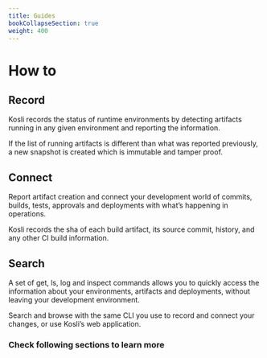 ```yaml
---
title: Guides
bookCollapseSection: true
weight: 400
---
```

# How to

## Record

Kosli records the status of runtime environments by detecting artifacts running in any given environment and reporting the information.

If the list of running artifacts is different than what was reported previously, a new snapshot is created which is immutable and tamper proof.

## Connect 

Report artifact creation and connect your development world of commits, builds, tests, approvals and deployments with what’s happening in operations.

Kosli records the sha of each build artifact, its source commit, history, and any other CI build information.

## Search

A set of get, ls, log and inspect commands allows you to quickly access the information about your environments, artifacts and deployments, without leaving your development environment.

Search and browse with the same CLI you use to record and connect your changes, or use Kosli’s web application.

### Check following sections to learn more